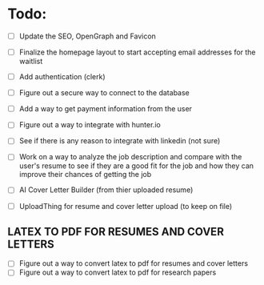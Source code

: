 # Todo:

- [ ] Update the SEO, OpenGraph and Favicon
- [ ] Finalize the homepage layout to start accepting email addresses for the waitlist
- [ ] Add authentication (clerk)
- [ ] Figure out a secure way to connect to the database
- [ ] Add a way to get payment information from the user
- [ ] Figure out a way to integrate with hunter.io
- [ ] See if there is any reason to integrate with linkedin (not sure)
- [ ] Work on a way to analyze the job description and compare with the user's resume to see if they are a good fit for the job and how they can improve their chances of getting the job
- [ ] AI Cover Letter Builder (from thier uploaded resume)
- [ ] UploadThing for resume and cover letter upload (to keep on file)



## LATEX TO PDF FOR RESUMES AND COVER LETTERS
- [ ] Figure out a way to convert latex to pdf for resumes and cover letters
- [ ] Figure out a way to convert latex to pdf for research papers
